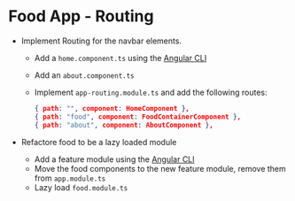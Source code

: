 # Food App - Routing

- Implement Routing for the navbar elements.
    - Add a `home.component.ts` using the [Angular CLI](https://angular.io/cli/generate#component-command)
    - Add an `about.component.ts`
    - Implement `app-routing.module.ts` and add the following routes: 

        ```json
        { path: "", component: HomeComponent },
        { path: "food", component: FoodContainerComponent },
        { path: "about", component: AboutComponent },
        ```

- Refactore food to be a lazy loaded module
    - Add a feature module using the [Angular CLI](https://angular.io/cli/generate#module-command)
    - Move the food components to the new feature module, remove them from `app.module.ts`
    - Lazy load `food.module.ts`